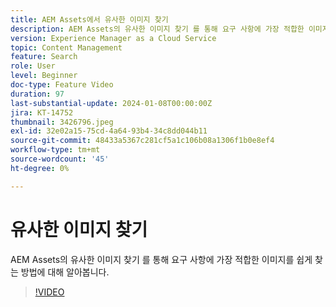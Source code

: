 ```yaml
---
title: AEM Assets에서 유사한 이미지 찾기
description: AEM Assets의 유사한 이미지 찾기 를 통해 요구 사항에 가장 적합한 이미지를 쉽게 찾는 방법에 대해 알아봅니다.
version: Experience Manager as a Cloud Service
topic: Content Management
feature: Search
role: User
level: Beginner
doc-type: Feature Video
duration: 97
last-substantial-update: 2024-01-08T00:00:00Z
jira: KT-14752
thumbnail: 3426796.jpeg
exl-id: 32e02a15-75cd-4a64-93b4-34c8dd044b11
source-git-commit: 48433a5367c281cf5a1c106b08a1306f1b0e8ef4
workflow-type: tm+mt
source-wordcount: '45'
ht-degree: 0%

---
```


# 유사한 이미지 찾기

AEM Assets의 유사한 이미지 찾기 를 통해 요구 사항에 가장 적합한 이미지를 쉽게 찾는 방법에 대해 알아봅니다.

>[!VIDEO](https://video.tv.adobe.com/v/3438484/?learn=on&captions=kor)
